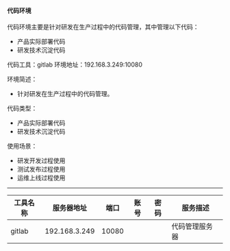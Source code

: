 #### 代码环境

代码环境主要是针对研发在生产过程中的代码管理，其中管理以下代码：
* 产品实际部署代码
* 研发技术沉淀代码

代码工具：gitlab
环境地址：192.168.3.249:10080

环境简述：
* 针对研发在生产过程中的代码管理。

代码类型：
* 产品实际部署代码
* 研发技术沉淀代码

使用场景：
* 研发开发过程使用
* 测试发布过程使用
* 运维上线过程使用

---

|工具名称|服务器地址|端口|账号|密码|服务描述|
|-----|--------|----|---|---|------|
|gitlab|192.168.3.249|10080|||代码管理服务器|